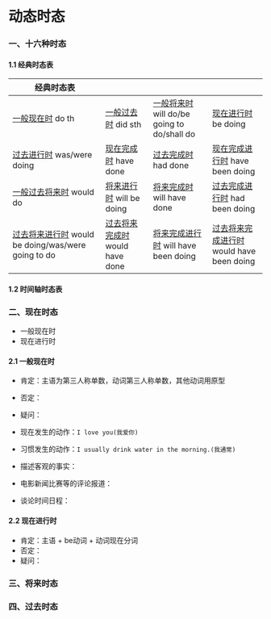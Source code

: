 # 动态时态


### 一、十六种时态

#### 1.1 经典时态表

| 经典时态表                                                        |                                                                       |                                                                                                  |                                          |
| --------------------------------------------------------------------- | --------------------------------------------------------------------- | ------------------------------------------------------------------------------------------------ | ---------------------------------------- |
| [一般现在时](https://www.hjenglish.com/shitai/yibanxianzaishi/) do th | [一般过去时](https://www.hjenglish.com/shitai/yibanguoqushi/) did sth | [一般将来时](https://www.hjenglish.com/shitai/yibanjianglaishi/) will do/be going to do/shall do | [现在进行时](https://www.hjenglish.com/shitai/xianzaijinxingshi/) be doing                      |
| [过去进行时](https://www.hjenglish.com/shitai/guoqujinxingshi/) was/were doing                                             | [现在完成时](https://www.hjenglish.com/shitai/xianzaiwanchengshi/) have done                                                  | [过去完成时](https://www.hjenglish.com/shitai/guoquwanchengshi/) had done                                                                              | [现在完成进行时](https://www.hjenglish.com/shitai/xianzaiwanchengjinxingshi/) have been doing           |
| [一般过去将来时](https://www.hjenglish.com/shitai/yibanguoqujianglai/) would do                                               | [将来进行时](https://www.hjenglish.com/shitai/jianglaijinxing/) will be doing                                              | [将来完成时](https://www.hjenglish.com/shitai/guoquwanchengjinxing/) will have done                                                                        | [过去完成进行时](https://www.hjenglish.com/shitai/guoquwanchengjinxing/) had been doing            |
| [过去将来进行时](https://www.hjenglish.com/shitai/guoqujianglaijinxing/) would be doing/was/were going to do                    | [过去将来完成时](https://www.hjenglish.com/shitai/guoqujianglaiwancheng/) would have done                                        | [将来完成进行时](https://www.hjenglish.com/shitai/jianglaiwanchengjinxing/) will have been doing                                                              | [过去将来完成进行时](https://www.hjenglish.com/shitai/gqjlwcjxs/) would have been doing |

#### 1.2 时间轴时态表



### 二、现在时态

- 一般现在时
- 现在进行时

#### 2.1 一般现在时

- 肯定：主语为第三人称单数，动词第三人称单数，其他动词用原型
- 否定：
- 疑问：

- 现在发生的动作：`I love you(我爱你)`
- 习惯发生的动作：`I usually drink water in the morning.(我通常)`
- 描述客观的事实：
- 电影新闻比赛等的评论报道：
- 谈论时间日程：

#### 2.2 现在进行时

- 肯定：主语 + be动词 + 动词现在分词
- 否定：
- 疑问：

### 三、将来时态

### 四、过去时态